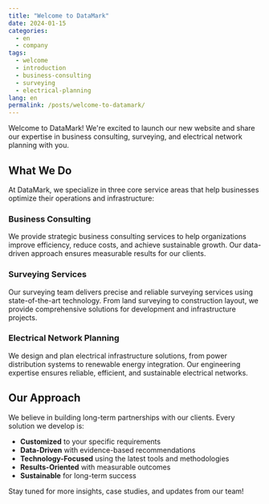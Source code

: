 ```yaml
---
title: "Welcome to DataMark"
date: 2024-01-15
categories:
  - en
  - company
tags:
  - welcome
  - introduction
  - business-consulting
  - surveying
  - electrical-planning
lang: en
permalink: /posts/welcome-to-datamark/
---
```


Welcome to DataMark! We're excited to launch our new website and share our expertise in business consulting, surveying, and electrical network planning with you.

## What We Do

At DataMark, we specialize in three core service areas that help businesses optimize their operations and infrastructure:

### Business Consulting
We provide strategic business consulting services to help organizations improve efficiency, reduce costs, and achieve sustainable growth. Our data-driven approach ensures measurable results for our clients.

### Surveying Services
Our surveying team delivers precise and reliable surveying services using state-of-the-art technology. From land surveying to construction layout, we provide comprehensive solutions for development and infrastructure projects.

### Electrical Network Planning
We design and plan electrical infrastructure solutions, from power distribution systems to renewable energy integration. Our engineering expertise ensures reliable, efficient, and sustainable electrical networks.

## Our Approach

We believe in building long-term partnerships with our clients. Every solution we develop is:

- **Customized** to your specific requirements
- **Data-Driven** with evidence-based recommendations
- **Technology-Focused** using the latest tools and methodologies
- **Results-Oriented** with measurable outcomes
- **Sustainable** for long-term success

Stay tuned for more insights, case studies, and updates from our team! 